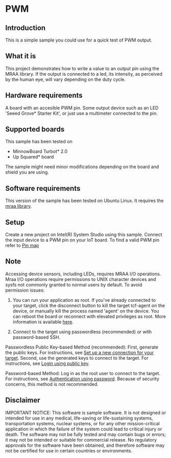 # PWM


## Introduction
This is a simple sample you could use for a quick test of PWM output.

## What it is

This project demonstrates how to write a value to an output pin using the MRAA library.
If the output is connected to a led, its intensity, as perceived by the human eye, will vary depending on the duty cycle.


## Hardware requirements

A board with an accesible PWM pin. 
Some output device such as an LED 'Seeed Grove* Starter Kit', or just use a multimeter connected to the pin.

## Supported boards

This sample has been tested on
- MinnowBoard Turbot* 2.0
- Up Squared* board

The sample might need minor modifications depending on the board and shield you are using.

## Software requirements
This version of the sample has been tested on Ubuntu Linux. It requires the [mraa library](https://github.com/intel-iot-devkit/mraa). 

## Setup
Create a new project on Intel(R) System Studio using this sample. 
Connect the input device to a PWM pin on your IoT board. To find a valid PWM pin refer to [Pin map](https://32414320wji53mwwch1u68ce-wpengine.netdna-ssl.com/wp-content/uploads/2013/07/grovepi_pinout.png)

## Note

Accessing device sensors, including LEDs, requires MRAA I/O operations. Mraa I/O operations require permissions to UNIX character devices and sysfs not commonly granted to normal users by default. To avoid permission issues:

1. You can run your application as root. If you've already connected to your target, click the disconnect button to kill the target tcf-agent on the device, or manually kill the process named 'agent' on the device. You can reboot the board or reconnect with elevated privileges as root. More information is available [here](https://software.intel.com/en-us/developing-projects-with-intel-system-studio-c-creating-an-ssh-connection).

2. Connect to the target using passwordless (recommended) or with password-based SSH.

Passwordless Public Key-based Method (recommended):
First, generate the public keys. For instructions, see [Set up a new connection for your target](https://software.intel.com/en-us/developing-projects-with-intel-system-studio-c-2019-beta-creating-an-ssh-connection). 
Second, use the generated keys to connect to the target. For instructions, see [Login using public key](https://software.intel.com/en-us/developing-projects-with-intel-system-studio-c-2019-beta-connecting-to-target).

Password-based Method: 
Log in as the root user to connect to the target. For instructions, see [Authentication using password](https://software.intel.com/en-us/developing-projects-with-intel-system-studio-c-2019-beta-connecting-to-target). Because of security concerns, this method is not recommended.


## Disclaimer
IMPORTANT NOTICE: This software is sample software. It is not designed or intended for use in any medical, life-saving or life-sustaining systems, transportation systems, nuclear systems, or for any other mission-critical application in which the failure of the system could lead to critical injury or death. The software may not be fully tested and may contain bugs or errors; it may not be intended or suitable for commercial release. No regulatory approvals for the software have been obtained, and therefore software may not be certified for use in certain countries or environments.


